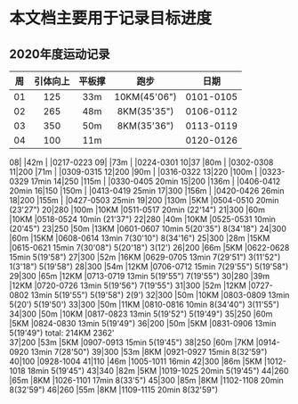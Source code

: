 # 本文档主要用于记录目标进度

## 2020年度运动记录

周|引体向上|平板撑 |跑步        |日期
--|:-----:|:----:|:----------:|:--:
01|125    |33m   |10KM(45'06")|0101-0105
02|265    |48m   |8KM(35'35") |0106-0112
03|350    |50m   |8KM(35'36") |0113-0119
04|100    |11m   |            |0120-0126

08|       |42m   |            |0217-0223
09|       |73m   |            |0224-0301
10|37     |80m   |            |0302-0308
11|200    |71m   |            |0309-0315
12|200    |90m   |            |0316-0322
13|220    |100m  |            |0323-0329  17min
14|250    |115m  |            |0330-0405  20min
15|200    |136m  |            |0406-0412  20min
16|150    |150m  |            |0413-0419  25min
17|300    |156m  |            |0420-0426  26min
18|200    |155m  |            |0427-0503  25min
19|200    |130m  |5KM         |0504-0510  20min  (23'27")
20|280    |100m  |10KM        |0511-0517  20min  (22'14")
21|300    |60m   |10KM        |0518-0524  10min  (21'37")
22|280    |40m   |10KM        |0525-0531  10min  (20'45")
23|250    |50m   |13KM        |0601-0607  10min  5(20'35") 8(34'18")
24|300    |60m   |15KM        |0608-0614  13min  7(30'10") 8(34'16")
25|300    |28m   |15KM        |0615-0621  15min  7(30'08") 5(20'18") 3(12')
26|200    |66m   |5KM         |0622-0628  15min  5(19'58")
27|300    |52m   |16KM        |0629-0705  13min  7(29'51") 3(11'52") 1(3'18") 5(19'58")
28|300    |54m   |12KM        |0706-0712  15min  7(29'55") 5(19'58")
29|300    |65m   |12KM        |0713-0719  13min  5(19'55") 7(19'55")
30|280    |39m   |12KM        |0720-0726  13min  5(19'56") 7(19'55")
31|300    |52m   |12KM        |0727-0802  13min  5(19'55") 5(19'58") 2(9')
32|300    |50m   |10KM        |0803-0809  13min  5(20') 5(19'50')
33|300    |50m   |11KM        |0810-0816  10min  8(34'40") 3(11'55")
34|300    |50m   |10KM        |0817-0823  13min  5(19'52") 5(19'49")
35|250    |60m   |5KM         |0824-0830  13min  5(19'49")
36|200    |50m   |5KM         |0831-0906  13min  5(19'49")     total: 214KM  2362'                             
37|200    |53m   |5KM         |0907-0913  15min  5(19'45")
38|250    |60m   |7KM         |0914-0920  13min  7(28'50")
39|300    |53m   |8KM         |0921-0927  15min  8(32'59")
40|100                        |0928-1004
41|110    |46m                |1005-1011  16min
42|300    |86m   |5KM         |1012-1018  18min  5(19'45")
43|340    |82m   |5KM         |1019-1025  20min  5(19'45")
44|260    |65m   |8KM         |1026-1101  17min  8(33'5")
45|300    |85m   |8KM         |1102-1108  20min  8(32'59")
46|260    |55m   |8KM         |1109-1115  20min  8(32'59")
